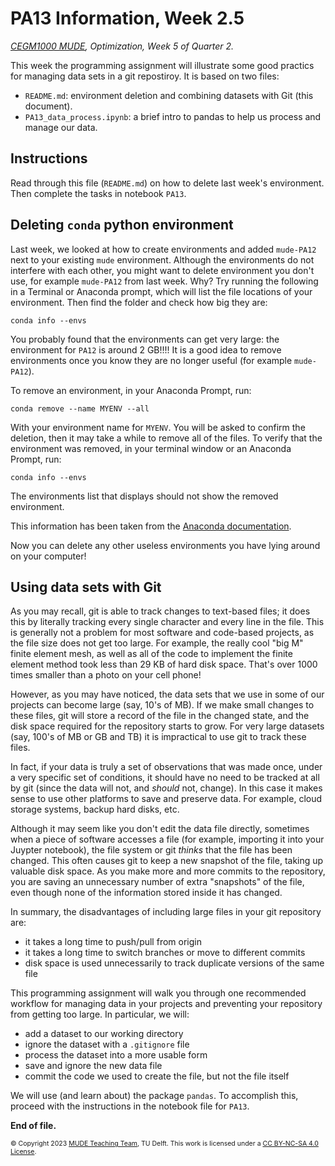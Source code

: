 # PA13 Information, Week 2.5

_[CEGM1000 MUDE](http://mude.citg.tudelft.nl/), Optimization, Week 5 of Quarter 2._

This week the programming assignment will illustrate some good practics for managing data sets in a git repostiroy. It is based on two files:
- `README.md`: environment deletion and combining datasets with Git (this document).
- `PA13_data_process.ipynb`: a brief intro to pandas to help us process and manage our data.

## Instructions

Read through this file (`README.md`) on how to delete last week's environment. Then complete the tasks in notebook `PA13`.

## Deleting `conda` python environment

Last week, we looked at how to create environments and added `mude-PA12` next to your existing `mude` environment. Although the environments do not interfere with each other, you might want to delete environment you don't use, for example `mude-PA12` from last week. Why? Try running the following in a Terminal or Anaconda prompt, which will list the file locations of your environment. Then find the folder and check how big they are:

```
conda info --envs
```
You probably found that the environments can get very large: the environment for `PA12` is around 2 GB!!!! It is a good idea to remove environments once you know they are no longer useful (for example `mude-PA12`).

To remove an environment, in your Anaconda Prompt, run:

```
conda remove --name MYENV --all
```
With your environment name for `MYENV`. You will be asked to confirm the deletion, then it may take a while to remove all of the files. To verify that the environment was removed, in your terminal window or an Anaconda Prompt, run:

```
conda info --envs
```

The environments list that displays should not show the removed environment.

This information has been taken from the [Anaconda documentation](https://conda.io/projects/conda/en/latest/user-guide/tasks/manage-environments.html#removing-an-environment).

Now you can delete any other useless environments you have lying around on your computer!

## Using data sets with Git

As you may recall, git is able to track changes to text-based files; it does this by literally tracking every single character and every line in the file. This is generally not a problem for most software and code-based projects, as the file size does not get too large. For example, the really cool "big M" finite element mesh, as well as all of the code to implement the finite element method took less than 29 KB of hard disk space. That's over 1000 times smaller than a photo on your cell phone!

However, as you may have noticed, the data sets that we use in some of our projects can become large (say, 10's of MB). If we make small changes to these files, git will store a record of the file in the changed state, and the disk space required for the repository starts to grow. For very large datasets (say, 100's of MB or GB and TB) it is impractical to use git to track these files.

In fact, if your data is truly a set of observations that was made once, under a very specific set of conditions, it should have no need to be tracked at all by git (since the data will not, and _should_ not, change). In this case it makes sense to use other platforms to save and preserve data. For example, cloud storage systems, backup hard disks, etc.

Although it may seem like you don't edit the data file directly, sometimes when a piece of software accesses a file (for example, importing it into your Juypter notebook), the file system or git _thinks_ that the file has been changed. This often causes git to keep a new snapshot of the file, taking up valuable disk space. As you make more and more commits to the repository, you are saving an unnecessary number of extra "snapshots" of the file, even though none of the information stored inside it has changed.

In summary, the disadvantages of including large files in your git repository are:
- it takes a long time to push/pull from origin
- it takes a long time to switch branches or move to different commits
- disk space is used unnecessarily to track duplicate versions of the same file

This programming assignment will walk you through one recommended workflow for managing data in your projects and preventing your repository from getting too large. In particular, we will:
- add a dataset to our working directory
- ignore the dataset with a `.gitignore` file
- process the dataset into a more usable form
- save and ignore the new data file
- commit the code we used to create the file, but not the file itself

We will use (and learn about) the package `pandas`. To accomplish this, proceed with the instructions in the notebook file for `PA13`.

**End of file.**

<span style="font-size: 75%">
&copy; Copyright 2023 <a rel="MUDE Team" href="https://studiegids.tudelft.nl/a101_displayCourse.do?course_id=65595">MUDE Teaching Team</a>, TU Delft. This work is licensed under a <a rel="license" href="http://creativecommons.org/licenses/by-nc-sa/4.0/">CC BY-NC-SA 4.0 License</a>.


